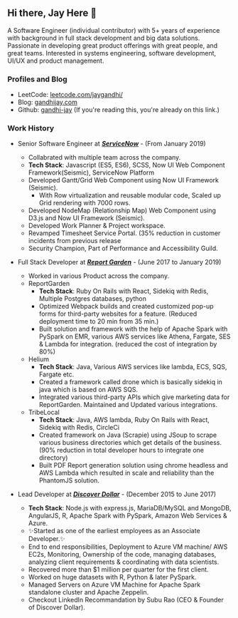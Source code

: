 ## Hi there, Jay Here 👋

A Software Engineer (individual contributor) with 5+ years of experience with background in full stack development and big data solutions. Passionate in developing great product offerings with great people, and great teams. Interested in systems engineering, software development, UI/UX and product management.

### Profiles and Blog

- LeetCode: [leetcode.com/jaygandhi/](https://link.gandhijay.com/leetcode)
- Blog: [gandhijay.com](https://link.gandhijay.com/website)
- Github: [gandhi-jay](https://link.gandhijay.com/github) (If you're reading this, you're already on this link.)

### Work History

- Senior Software Engineer at **_[ServiceNow](https://www.servicenow.com/)_** - (From January 2019)

  - Collabrated with multiple team across the company.
  - **Tech Stack**: Javascript (ES5, ES6), SCSS, Now UI Web Component Framework(Seismic), ServiceNow Platform
  - Developed Gantt/Grid Web Component using Now UI Framework (Seismic).
    - With Row virtualization and reusable modular code, Scaled up Grid rendering with 7000 rows.
  - Developed NodeMap (Relationship Map) Web Component using D3.js and Now UI Framework (Seismic).
  - Developed Work Planner & Project workspace.
  - Revamped Timesheet Service Portal. (35% reduction in customer incidents from previous release
  - Security Champion, Part of Performance and Accessibility Guild.

- Full Stack Developer at **_[Report Garden](https://reportgarden.com/)_** - (June 2017 to January 2019)

  - Worked in various Product across the company.
  - ReportGarden
    - **Tech Stack**: Ruby On Rails with React, Sidekiq with Redis, Multiple Postgres databases, python
    - Optimized Webpack builds and created customized pop-up forms for third-party websites for a feature. (Reduced deployment time to 20 min from 35 min.)
    - Built solution and framework with the help of Apache Spark with PySpark on EMR, various AWS services like Athena, Fargate, SES & Lambda for integration. (reduced the cost of integration by 80%)
  - Helium
    - **Tech Stack**: Java, Various AWS services like lambda, ECS, SQS, Fargate etc.
    - Created a framework called drone which is basically sidekiq in java which is based on AWS SQS.
    - Integrated various third-party APIs which give marketing data for ReportGarden. Maintained and Updated various integrations.
  - TribeLocal
    - **Tech Stack**: Java, AWS lambda, Ruby On Rails with React, Sidekiq with Redis, CircleCi
    - Created framework on Java (Scrapie) using JSoup to scrape various business directories which get details of the business. (90% reduction in total developer hours to integrate one directory)
    - Built PDF Report generation solution using chrome headless and AWS Lambda which resulted in scale and reliability than the PhantomJS solution.

- Lead Developer at **_[Discover Dollar](https://www.discoverdollar.com/)_** - (December 2015 to June 2017)
  - **Tech Stack**: Node.js with express.js, MariaDB/MySQL and MongoDB, AngularJS, R, Apache Spark with PySpark, Amazon Web Services & Azure.
  - ✨Started as one of the earliest employees as an Associate Developer.✨
  - End to end responsibilities, Deployment to Azure VM machine/ AWS EC2s, Monitoring, Ownership of the code, managing databases, analyzing client requirements & coordinating with data scientists.
  - Recovered more than $1 million per quarter for the first client.
  - Worked on huge datasets with R, Python & later PySpark.
  - Managed Servers on Azure VM Machine for Apache Spark standalone cluster and Apache Zeppelin.
  - Checkout LinkedIn Recommandation by Subu Rao (CEO & Founder of Discover Dollar).

<!--
**gandhi-jay/gandhi-jay** is a ✨ _special_ ✨ repository because its `README.md` (this file) appears on your GitHub profile.

Here are some ideas to get you started:

- 🔭 I’m currently working on ...
- 🌱 I’m currently learning ...
- 👯 I’m looking to collaborate on ...
- 🤔 I’m looking for help with ...
- 💬 Ask me about ...
- 📫 How to reach me: ...
- 😄 Pronouns: ...
- ⚡ Fun fact: ...
-->

